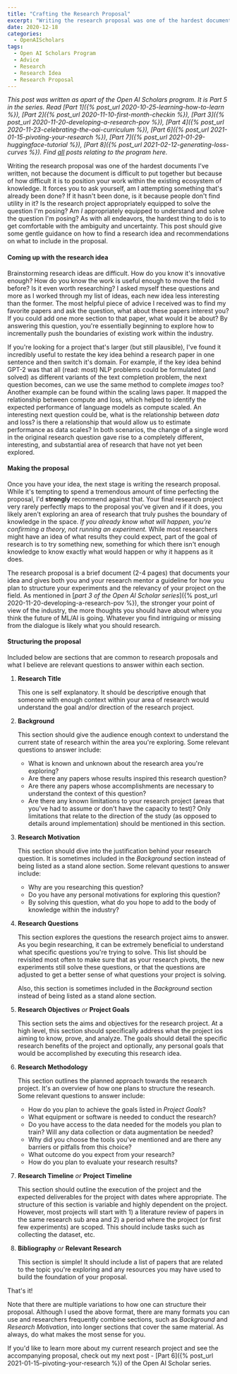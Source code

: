```yaml
---
title: "Crafting the Research Proposal"
excerpt: "Writing the research proposal was one of the hardest documents I've written, not because the document is difficult to put together but because of how difficult it is to position your work within the existing ecosystem of knowledge."
date: 2020-12-18
categories:
  - OpenAIScholars
tags:
  - Open AI Scholars Program
  - Advice
  - Research
  - Research Idea
  - Research Proposal
---
```

*This post was written as apart of the Open AI Scholars program. It is Part 5 in the series. Read [Part 1]({% post_url 2020-10-25-learning-how-to-learn %}), [Part 2]({% post_url 2020-11-10-first-month-checkin %}), [Part 3]({% post_url 2020-11-20-developing-a-research-pov %}), [Part 4]({% post_url 2020-11-23-celebrating-the-oai-curriculum %}), [Part 6]({% post_url 2021-01-15-pivoting-your-research %}), [Part 7]({% post_url 2021-01-29-huggingface-tutorial %}), [Part 8]({% post_url 2021-02-12-generating-loss-curves %}). Find [all](/tags/#open-ai-scholars-program) posts relating to the program here.*

Writing the research proposal was one of the hardest documents I've written, not because the document is difficult to put together but because of how difficult it is to position your work within the existing ecosystem of knowledge. It forces you to ask yourself, am I attempting something that's already been done? If it hasn't been done, is it because people don't find utility in it? Is the research project appropriately equipped to solve the question I'm posing? Am *I* appropriately equipped to understand and solve the question I'm posing? As with all endeavors, the hardest thing to do is to get comfortable with the ambiguity and uncertainty. This post should give some gentle guidance on how to find a research idea and recommendations on what to include in the proposal.

#### Coming up with the research idea

Brainstorming research ideas are difficult. How do you know it's innovative enough? How do you know the work is useful enough to move the field before? Is it even worth researching? I asked myself these questions and more as I worked through my list of ideas, each new idea less interesting than the former. The most helpful piece of advice I received was to find my favorite papers and ask the question, what about these papers interest you? If you could add one more section to that paper, what would it be about? By answering this question, you're essentially beginning to explore how to incrementally push the boundaries of existing work within the industry.

If you're looking for a project that's larger (but still plausible), I've found it incredibly useful to restate the key idea behind a research paper in one sentence and then switch it's domain. For example, if the key idea behind GPT-2 was that all (read: most) NLP problems could be formulated (and solved) as different variants of the text completion problem, the next question becomes, can we use the same method to complete *images* too? Another example can be found within the scaling laws paper. It mapped the relationship between compute and loss, which helped to identify the expected performance of language models as compute scaled. An interesting next question could be, what is the relationship between *data* and loss? is there a relationship that would allow us to estimate performance as data scales? In both scenarios, the change of a single word in the original research question gave rise to a completely different, interesting, and substantial area of research that have not yet been explored.

#### Making the proposal

Once you have your idea, the next stage is writing the research proposal. While it's tempting to spend a tremendous amount of time perfecting the proposal, I'd **strongly** recommend against that. Your final research project very rarely perfectly maps to the proposal you've given and if it does, you likely aren't exploring an area of research that truly pushes the boundary of knowledge in the space. *If you already know what will happen, you're confirming a theory, not running an experiment.* While most researchers might have an idea of what results they could expect, part of the goal of research is to try something new, something for which there isn't enough knowledge to know exactly what would happen or why it happens as it does.

The research proposal is a brief document (2-4 pages) that documents your idea and gives both you and your research mentor a guideline for how you plan to structure your experiments and the relevancy of your project on the field. As mentioned in [*part 3 of the Open AI Scholar series*]({% post_url 2020-11-20-developing-a-research-pov %}), the stronger your point of view of the industry, the more thoughts you should have about where you think the future of ML/AI is going. Whatever you find intriguing or missing from the dialogue is likely what you should research.

#### Structuring the proposal

Included below are sections that are common to research proposals and what I believe are relevant questions to answer within each section.

1. **Research Title**

    This one is self explanatory. It should be descriptive enough that someone with enough context within your area of research would understand the goal and/or direction of the research project.

2. **Background**

    This section should give the audience enough context to understand the current state of research within the area you're exploring. Some relevant questions to answer include:

    - What is known and unknown about the research area you're exploring?
    - Are there any papers whose results inspired this research question?
    - Are there any papers whose accomplishments are necessary to understand the context of this question?
    - Are there any known limitations to your research project (areas that you've had to assume or don't have the capacity to test)? Only limitations that relate to the direction of the study (as opposed to details around implementation) should be mentioned in this section.

3. **Research Motivation**

    This section should dive into the justification behind your research question. It is sometimes included in the *Background* section instead of being listed as a stand alone section. Some relevant questions to answer include:

    - Why are you researching this question?
    - Do you have any personal motivations for exploring this question?
    - By solving this question, what do you hope to add to the body of knowledge within the industry?

4. **Research Questions**

    This section explores the questions the research project aims to answer. As you begin researching, it can be extremely beneficial to understand what specific questions you're trying to solve. This list should be revisited most often to make sure that as your research pivots, the new experiments still solve these questions, or that the questions are adjusted to get a better sense of what questions your project is solving.

    Also, this section is sometimes included in the *Background* section instead of being listed as a stand alone section.

5. **Research Objectives** *or* **Project Goals**

    This section sets the aims and objectives for the research project. At a high level, this section should specifically address what the project ios aiming to know, prove, and analyze. The goals should detail the specific research benefits of the project and optionally, any personal goals that would be accomplished by executing this research idea.

6. **Research Methodology**

    This section outlines the planned approach towards the research project. It's an overview of how one plans to structure the research. Some relevant questions to answer include:

    - How do you plan to achieve the goals listed in *Project Goals*?
    - What equipment or software is needed to conduct the research?
    - Do you have access to the data needed for the models you plan to train? Will any data collection or data augmentation be needed?
    - Why did you choose the tools you've mentioned and are there any barriers or pitfalls from this choice?
    - What outcome do you expect from your research?
    - How do you plan to evaluate your research results?

7. **Research Timeline** *or* **Project Timeline**

    This section should outline the execution of the project and the expected deliverables for the project with dates where appropriate. The structure of this section is variable and highly dependent on the project. However, most projects will start with 1) a literature review of papers in the same research sub area and 2) a period where the project (or first few experiments) are scoped. This should include tasks such as collecting the dataset, etc.

8. **Bibliography** *or* **Relevant Research**

    This section is simple! It should include a list of papers that are related to the topic you're exploring and any resources you may have used to build the foundation of your proposal.

That's it!

Note that there are multiple variations to how one can structure their proposal. Although I used the above format, there are many formats you can use and researchers frequently combine sections, such as *Background* and *Research Motivation*, into longer sections that cover the same material. As always, do what makes the most sense for you.

If you'd like to learn more about my current research project and see the accompanying proposal, check out my next post - [Part 6]({% post_url 2021-01-15-pivoting-your-research %}) of the Open AI Scholar series.
